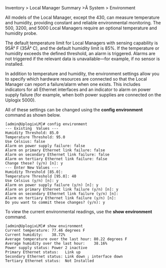<!-- 5.4 -->

<div class='ucc' />Inventory > Local Manager Summary >Â System > Environment</div>

All models of the Local Manager, except the 430, can measure temperature and humidity, providing constant and reliable environmental monitoring. The 500, 3200, and 5000 Local Managers require an optional temperature and humidity probe.

The default temperature limit for Local Managers with sensing capability is 95Â° F (35Â° C), and the default humidity limit is 85%. If the temperature or humidity exceeds the defined threshold, an alarm is triggered. Alarms are not triggered if the relevant data is unavailable&mdash;for example, if no sensor is installed.

In addition to temperature and humidity, the environment settings allow you to specify which hardware resources are connected so that the Local Manager can report a failure/alarm when one exists. This includes indicators for all Ethernet interfaces and an indicator to alarm on power supply failure (for example, when both power supplies are connected on the Uplogix 5000).

All of these settings can be changed using the **config environment** command as shown below.

```
[admin@UplogixLM]# config environment
--- Existing  Values ---
Humidity Threshold: 85.0
Temperature Threshold: 95.0
Use Celsius: false
Alarm on power supply failure: false
Alarm on primary Ethernet link failure: false
Alarm on secondary Ethernet link failure: false
Alarm on tertiary Ethernet link failure: false
Change these? (y/n) [n]: y
--- Enter New Values ---
Humidity Threshold [85.0]: 
Temperature Threshold [95.0]: 40
Use Celsius (y/n) [n]: y
Alarm on power supply failure (y/n) [n]: y
Alarm on primary Ethernet link failure (y/n) [n]: y
Alarm on secondary Ethernet link failure (y/n) [n]:
Alarm on tertiary Ethernet link failure (y/n) [n]:
Do you want to commit these changes? (y/n): y
```

To view the current environmental readings, use the **show environment** command.

```
[admin@UplogixLM]# show environment
Current temperature: 77.46 degrees F
Current humidity:    38.72%
Average temperature over the last hour: 80.22 degrees F
Average humidity over the last hour:    38.16%
Power supply status: Power 2 inactive
Primary Ethernet status:   Link up
Secondary Ethernet status: Link down ; interface down
Tertiary Ethernet status:  Not Installed

```